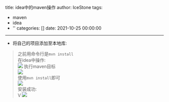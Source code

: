 title: idea中的maven操作
author: IceStone
tags:
  - maven
  - idea
  - ''
categories: []
date: 2021-10-25 00:00:00
---
* 将自己的项目添加至本地库:<br/>

> 之前用命令行是`mvn install`<br/>
> 在idea中操作:<br/>
![](images/u0ow4bf2kr.png)
> 执行maven目标<br/>
> ![](images/srxu29w7md.png)<br/>
> 使用`mvn install`即可<br/>
> ![](images/89rv36logx.png)<br/>
> 安装成功:<br/>V
> ![](images/df506que8c.png)